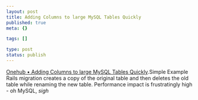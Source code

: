 ```yaml
--- 
layout: post
title: Adding Columns to large MySQL Tables Quickly
published: true
meta: {}

tags: []

type: post
status: publish
---
```

[Onehub • Adding Columns to large MySQL Tables Quickly](http://onehub.com/past/2009/9/15/adding_columns_to_large_mysql_tables/).Simple Example Rails migration creates a copy of the original table and then deletes the old table while renaming the new table. Performance impact is frustratingly high - oh MySQL, *sigh*
